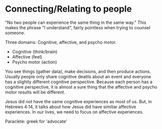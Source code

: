 # Connecting/Relating to people
"No two people can experience the same thing in the same way." This makes the 
phrase "I understand", fairly pointless when trying to counsel someone. 

Three domains: Cognitive, affective, and psycho motor. 

- Cognitive (think/brain)
- Affective (feel)
- Psycho motor (action)

You see things (gather data), make decisions, and then produce actions. Usually
people only share cognitive deatils about an event and everyone has a slightly 
different cognitive perspective. Because each person has a cognitive perspective,
it is almost a sure thing that the affective and psycho motor results will be different.

Jesus did not have the same cognitive experiences as most of us. But, in Hebrews 4:14,
it talks about how Jesus did have similiar affective experiences. In our lives,
we need to focus on affective experiences.

Paraclete: greek for 'advocate'
